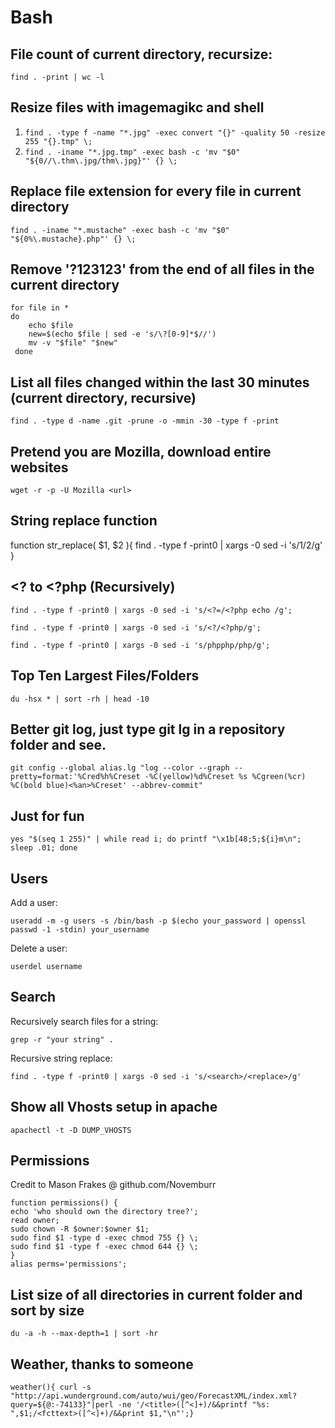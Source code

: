 # Bash

## File count of current directory, recursize:

`find . -print | wc -l`

## Resize files with imagemagikc and shell

1. `find . -type f -name "*.jpg" -exec convert "{}" -quality 50 -resize 255 "{}.tmp" \;`
2. `find . -iname "*.jpg.tmp" -exec bash -c 'mv "$0" "${0//\.thm\.jpg/thm\.jpg}"' {} \;`

## Replace file extension for every file in current directory

`find . -iname "*.mustache" -exec bash -c 'mv "$0" "${0%\.mustache}.php"' {} \;`

## Remove '?123123' from the end of all files in the current directory

```
for file in *
do
	echo $file
    new=$(echo $file | sed -e 's/\?[0-9]*$//')
    mv -v "$file" "$new"
 done
```

## List all files changed within the last 30 minutes (current directory, recursive)

`find . -type d -name .git -prune -o -mmin -30 -type f -print`

## Pretend you are Mozilla, download entire websites

`wget -r -p -U Mozilla <url>`

## String replace function
function str_replace( $1, $2 ){
  find . -type f -print0 | xargs -0 sed -i 's/$1/$2/g'
}

## <? to <?php (Recursively)

`find . -type f -print0 | xargs -0 sed -i 's/<?=/<?php echo /g';`

`find . -type f -print0 | xargs -0 sed -i 's/<?/<?php/g';`

`find . -type f -print0 | xargs -0 sed -i 's/phpphp/php/g';`

## Top Ten Largest Files/Folders

`du -hsx * | sort -rh | head -10`

## Better git log, just type git lg in a repository folder and see.

`git config --global alias.lg "log --color --graph --pretty=format:'%Cred%h%Creset -%C(yellow)%d%Creset %s %Cgreen(%cr) %C(bold blue)<%an>%Creset' --abbrev-commit"`

## Just for fun

`yes "$(seq 1 255)" | while read i; do printf "\x1b[48;5;${i}m\n"; sleep .01; done`

## Users

Add a user:

`useradd -m -g users -s /bin/bash -p $(echo your_password | openssl passwd -1 -stdin) your_username`

Delete a user:

`userdel username`

## Search

Recursively search files for a string:

`grep -r "your string" .`

Recursive string replace:

`find . -type f -print0 | xargs -0 sed -i 's/<search>/<replace>/g'`

## Show all Vhosts setup in apache

`apachectl -t -D DUMP_VHOSTS`

## Permissions

Credit to Mason Frakes @ github.com/Novemburr

```
function permissions() {
echo 'who should own the directory tree?';
read owner;
sudo chown -R $owner:$owner $1;
sudo find $1 -type d -exec chmod 755 {} \;
sudo find $1 -type f -exec chmod 644 {} \;
}
alias perms='permissions';
```

## List size of all directories in current folder and sort by size

`du -a -h --max-depth=1 | sort -hr`

## Weather, thanks to someone

`weather(){ curl -s "http://api.wunderground.com/auto/wui/geo/ForecastXML/index.xml?query=${@:-74133}"|perl -ne '/<title>([^<]+)/&&printf "%s: ",$1;/<fcttext>([^<]+)/&&print $1,"\n"';}`
